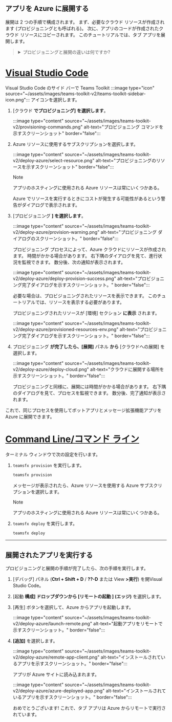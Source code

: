 ## <a name="deploy-your-app-to-azure"></a>アプリを Azure に展開する

展開は 2 つの手順で構成されます。  まず、必要なクラウド リソースが作成されます (プロビジョニングとも呼ばれる)。 次に、アプリのコードが作成されたクラウド リソースにコピーされます。 このチュートリアルでは、タブ アプリを展開します。

> <details>
> <summary>プロビジョニングと展開の違いは何ですか?</summary>
>
> [**プロビジョニング]** 手順では、Azure とアプリの Microsoft 365 にリソースを作成しますが、コード (HTML、CSS、JavaScript など) はリソースにコピーされません。 [ **展開]** 手順では、アプリのコードをプロビジョニング 手順で作成したリソースにコピーします。 新しいリソースをプロビジョニングせずに複数回展開するのが一般的です。 プロビジョニング 手順の完了には時間がかかる場合があります。展開手順とは別の手順です。
</details>

# <a name="visual-studio-code"></a>[Visual Studio Code](#tab/vscode)

Visual Studio Code のサイド バーで Teams Toolkit :::image type="icon" source="~/assets/images/teams-toolkit-v2/teams-toolkit-sidebar-icon.png"::: アイコンを選択します。

1. [クラウド **でプロビジョニング] を選択します**。

   :::image type="content" source="~/assets/images/teams-toolkit-v2/provisioning-commands.png" alt-text="プロビジョニング コマンドを示すスクリーンショット" border="false":::

1. Azure リソースに使用するサブスクリプションを選択します。

    :::image type="content" source="~/assets/images/teams-toolkit-v2/deploy-azure/select-resource.png" alt-text="プロビジョニングのリソースを示すスクリーンショット" border="false":::

   > [!NOTE]
   > アプリのホスティングに使用される Azure リソースは常にいくつかある。

    Azure でリソースを実行するときにコストが発生する可能性があるという警告がダイアログで表示されます。

1. [プロビジョニング **] を選択します**。

   :::image type="content" source="~/assets/images/teams-toolkit-v2/deploy-azure/provision-warning.png" alt-text="プロビジョニング ダイアログのスクリーンショット。" border="false":::

   プロビジョニング プロセスによって、Azure クラウドにリソースが作成されます。 時間がかかる場合があります。 右下隅のダイアログを見て、進行状況を監視できます。 数分後、次の通知が表示されます。

   :::image type="content" source="~/assets/images/teams-toolkit-v2/deploy-azure/deploy-provision-success.png" alt-text="プロビジョニング完了ダイアログを示すスクリーンショット。" border="false":::

    必要な場合は、プロビジョニングされたリソースを表示できます。 このチュートリアルでは、リソースを表示する必要があります。

    プロビジョニングされたリソースが [環境] セクション **に表示** されます。

    :::image type="content" source="~/assets/images/teams-toolkit-v2/deploy-azure/provisioned-resources-env.png" alt-text="プロビジョニング完了ダイアログを示すスクリーンショット。" border="false":::

1. プロビジョニング **が完了したら、[展開]** パネル **から** [クラウドへの展開] を選択します。

   :::image type="content" source="~/assets/images/teams-toolkit-v2/deploy-azure/deploy-cloud.png" alt-text="クラウドに展開する場所を示すスクリーンショット。" border="false":::

   プロビジョニングと同様に、展開には時間がかかる場合があります。 右下隅のダイアログを見て、プロセスを監視できます。 数分後、完了通知が表示されます。

これで、同じプロセスを使用してボットアプリとメッセージ拡張機能アプリを Azure に展開できます。

# <a name="command-line"></a>[Command Line/コマンド ライン](#tab/cli)

ターミナル ウィンドウで次の設定を行います。

1. `teamsfx provision` を実行します。

   ``` bash
   teamsfx provision
   ```

   メッセージが表示されたら、Azure リソースを使用する Azure サブスクリプションを選択します。

   > [!NOTE]
   > アプリのホスティングに使用される Azure リソースは常にいくつかある。

1. `teamsfx deploy` を実行します。

   ``` bash
   teamsfx deploy
   ```

---

## <a name="run-the-deployed-app"></a>展開されたアプリを実行する

プロビジョニングと展開の手順が完了したら、次の手順を実行します。

1. [デバッグ] パネル (**Ctrl + Shift + D** / **??-D** または View **>実行**) を開Visual Studio Code。
1. [起動 **構成] ドロップダウンから [リモートの起動 ] (エッジ)** を選択します。
1. [再生] ボタンを選択して、Azure からアプリを起動します。

   :::image type="content" source="~/assets/images/teams-toolkit-v2/deploy-azure/launch-remote.png" alt-text="起動アプリをリモートで示すスクリーンショット。" border="false":::

1. **[追加]** を選択します。

   :::image type="content" source="~/assets/images/teams-toolkit-v2/deploy-azure/remote-app-client.png" alt-text="インストールされているアプリを示すスクリーンショット。" border="false":::

   アプリが Azure サイトに読み込まれます。

   :::image type="content" source="~/assets/images/teams-toolkit-v2/deploy-azure/azure-deployed-app.png" alt-text="インストールされているアプリを示すスクリーンショット。" border="false":::

    おめでとうございます! これで、タブ アプリは Azure からリモートで実行されています。
